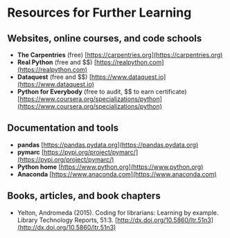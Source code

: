 # Resources for Further Learning

## Websites, online courses, and code schools

- **The Carpentries** (free) [https://carpentries.org](https://carpentries.org)
- **Real Python** (free and $$) [https://realpython.com](https://realpython.com)
- **Dataquest** (free and $$) [https://www.dataquest.io](https://www.dataquest.io)
- **Python for Everybody** (free to audit, $$ to earn certificate) [https://www.coursera.org/specializations/python](https://www.coursera.org/specializations/python)

## Documentation and tools

- **pandas** [https://pandas.pydata.org](https://pandas.pydata.org)
- **pymarc** [https://pypi.org/project/pymarc/](https://pypi.org/project/pymarc/)
- **Python home** [https://www.python.org](https://www.python.org)
- **Anaconda** [https://www.anaconda.com](https://www.anaconda.com)

## Books, articles, and book chapters

- Yelton, Andromeda (2015). Coding for librarians: Learning by example. Library Technology Reports, 51:3. [http://dx.doi.org/10.5860/ltr.51n3](http://dx.doi.org/10.5860/ltr.51n3)
